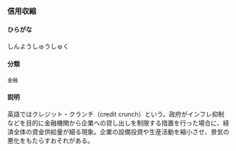 <div style="display:none;">

## [あ行](securities-terms?id=あ行)
## [か行](securities-terms?id=か行)
## [さ行](securities-terms?id=さ行)

</div>

### 信用収縮

#### ひらがな

しんようしゅうしゅく

#### 分類

`金融`

#### 説明

英語ではクレジット・クランチ（credit crunch）という。政府がインフレ抑制などを目的に金融機関から企業への貸し出しを制限する措置を行った場合に、経済全体の資金供給量が細る現象。企業の設備投資や生産活動を縮小させ、景気の悪化をもたらすおそれがある。

<div style="display:none;">

## [た行](securities-terms?id=た行)
## [な行](securities-terms?id=な行)
## [は行](securities-terms?id=は行)
## [ま行](securities-terms?id=ま行)
## [や行](securities-terms?id=や行)
## [ら行](securities-terms?id=ら行)
## [わ行](securities-terms?id=わ行)
## [英数字・記号](securities-terms?id=英数字・記号)

</div>

